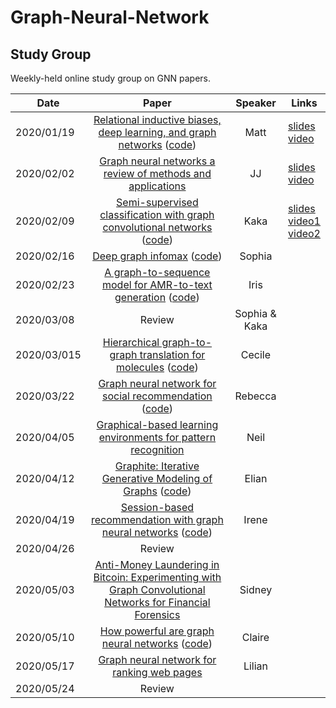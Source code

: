 # Graph-Neural-Network

## Study Group

Weekly-held online study group on GNN papers.

| Date       |                                                                             Paper                                                                             |    Speaker    | Links                                                                                                                                                                                      |
| ---------- | :-----------------------------------------------------------------------------------------------------------------------------------------------------------: | :-----------: | ------------------------------------------------------------------------------------------------------------------------------------------------------------------------------------------ |
| 2020/01/19 |      [Relational inductive biases, deep learning, and graph networks](https://arxiv.org/abs/1806.01261) ([code](https://github.com/deepmind/graph_nets))      |     Matt      | [slides](https://docs.google.com/presentation/d/13mYd5J-mVc125688VMsGEO_b-JFgJBKf7fDPQi8XVUw/edit?usp=sharing)<br>[video](https://drive.google.com/open?id=1nEAam02DwEObb_R6gx3QiVwHKBog1PHT) |
| 2020/02/02 |                                [Graph neural networks a review of methods and applications](https://arxiv.org/abs/1812.08434)                                 |      JJ       | [slides](https://drive.google.com/open?id=1s8pBRcRudCZZD3WiWFVzSKL49NZIvLn7)<br>[video](https://drive.google.com/open?id=1ADYdEmppEU6IW74skpjCse08IaikCcBo)                                   |
| 2020/02/09 |          [Semi-supervised classification with graph convolutional networks](https://arxiv.org/abs/1609.02907) ([code](https://github.com/tkipf/gcn))          |     Kaka      | [slides](https://drive.google.com/open?id=1azgufZqJgd_WgKFyge7vwW-D01VYK-UTmJB9K7Z3f7w)<br>[video1](https://drive.google.com/open?id=1E9E5zySPkLnM1g8lRurBA4rXstQeR_5-)<br>[video2](https://drive.google.com/open?id=10z3NaSdzcoiiMQSjrV36Lqp83cJUUmJU)                                                                                                                                                                                           |
| 2020/02/16 |                                [Deep graph infomax](https://arxiv.org/abs/1809.10341) ([code](https://github.com/PetarV-/DGI))                                |    Sophia     |                                                                                                                                                                                            |
| 2020/02/23 | [A graph-to-sequence model for AMR-to-text generation](https://arxiv.org/abs/1805.02473) ([code](https://github.com/freesunshine0316/neural-graph-to-seq-mp)) |     Iris      |                                                                                                                                                                                            |
| 2020/03/08 |                                                                            Review                                                                             | Sophia & Kaka |                                                                                                                                                                                            |
| 2020/03/015 |      [Hierarchical graph-to-graph translation for molecules](https://arxiv.org/pdf/1907.11223.pdf) ([code](https://github.com/wengong-jin/hgraph2graph))      |    Cecile     |                                                                                                                                                                                            |
| 2020/03/22 |           [Graph neural network for social recommendation](https://arxiv.org/abs/1902.07243) ([code](https://github.com/wenqifan03/GraphRec-WWW19))           |    Rebecca    |                                                                                                                                                                                            |
| 2020/04/05 |                [Graphical-based learning environments for pattern recognition](https://link.springer.com/chapter/10.1007/978-3-540-27868-9_4)                 |     Neil      |        |
| 2020/04/12 |           [Graphite: Iterative Generative Modeling of Graphs](https://arxiv.org/abs/1803.10459) ([code](https://github.com/ermongroup/graphite))           |     Elian      |                                                                                                                                                                                            |
| 2020/04/19 |          [Session-based recommendation with graph neural networks](https://arxiv.org/abs/1811.00855) ([code](https://github.com/CRIPAC-DIG/SR-GNN))           |     Irene     |                                                                                                                                                                                            |
| 2020/04/26 |                                                                            Review                                                                             |               |                                                                                                                                                                                            |
| 2020/05/03 |         [Anti-Money Laundering in Bitcoin: Experimenting with Graph Convolutional Networks for Financial Forensics](https://arxiv.org/abs/1908.02591)         |    Sidney     |                                                                                                                                                                                            |
| 2020/05/10 |                [How powerful are graph neural networks](https://arxiv.org/abs/1810.00826) ([code](https://github.com/weihua916/powerful-gnns))                |    Claire     |                                                                                                                                                                                            |
| 2020/05/17 |                               [Graph neural network for ranking web pages](https://www.researchgate.net/publication/221158677)                                |    Lilian     |                                                                                                                                                                                            |
| 2020/05/24 |            Review                                  |          |                                                                                                                                                                                            |
